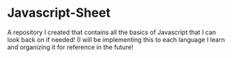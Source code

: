# Javascript-Sheet
A repository I created that contains all the basics of Javascript that I can look back on if needed! (I will be implementing this to each language I learn and organizing it for reference in the future!
